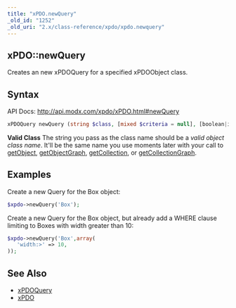 ```yaml
---
title: "xPDO.newQuery"
_old_id: "1252"
_old_uri: "2.x/class-reference/xpdo/xpdo.newquery"
---
```


## xPDO::newQuery

Creates an new xPDOQuery for a specified xPDOObject class.

## Syntax

API Docs: <http://api.modx.com/xpdo/xPDO.html#newQuery>

``` php 
xPDOQuery newQuery (string $class, [mixed $criteria = null], [boolean|integer $cacheFlag = true])
```

**Valid Class**
The string you pass as the class name should be a _valid object class name_. It'll be the same name you use moments later with your call to [getObject](extending-modx/xpdo/class-reference/xpdo/xpdo.getobject "xPDO.getObject"), [getObjectGraph](extending-modx/xpdo/class-reference/xpdo/xpdo.getobjectgraph "xPDO.getObjectGraph"), [getCollection](extending-modx/xpdo/class-reference/xpdo/xpdo.getcollection "xPDO.getCollection"), or [getCollectionGraph](extending-modx/xpdo/class-reference/xpdo/xpdo.getcollectiongraph "xPDO.getCollectionGraph").

## Examples

Create a new Query for the Box object:

``` php 
$xpdo->newQuery('Box');
```

Create a new Query for the Box object, but already add a WHERE clause limiting to Boxes with width greater than 10:

``` php 
$xpdo->newQuery('Box',array(
   'width:>' => 10,
));
```

## See Also

- [xPDOQuery](extending-modx/xpdo/class-reference/xpdoquery "xPDOQuery")
- [xPDO](extending-modx/xpdo/class-reference/xpdo "xPDO")